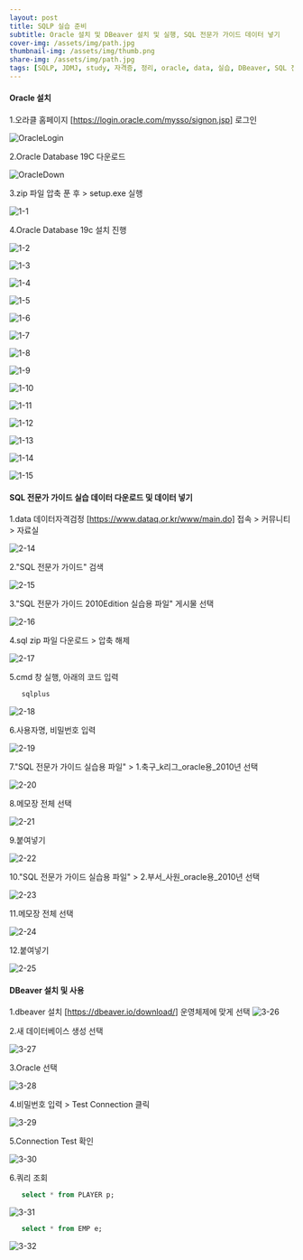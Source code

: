 ```yaml
---
layout: post
title: SQLP 실습 준비
subtitle: Oracle 설치 및 DBeaver 설치 및 실행, SQL 전문가 가이드 데이터 넣기 
cover-img: /assets/img/path.jpg
thumbnail-img: /assets/img/thumb.png
share-img: /assets/img/path.jpg
tags: [SQLP, JDMJ, study, 자격증, 정리, oracle, data, 실습, DBeaver, SQL 전문가 가이드, oracle 설치]
---
```


#### Oracle 설치
     
   1.오라클 홈페이지 [https://login.oracle.com/mysso/signon.jsp] 로그인

   ![OracleLogin](/assets/img/20220802_SQLP_STUDY2/oracleLogin.png)

   2.Oracle Database 19C 다운로드
 
   ![OracleDown](/assets/img/20220802_SQLP_STUDY2/oracleDown.png)
   
   3.zip 파일 압축 푼 후 > setup.exe 실행
   
   ![1-1](/assets/img/20220802_SQLP_STUDY2/24.png)

   4.Oracle Database 19c 설치 진행

   ![1-2](./assets/img/20220802_SQLP_STUDY2/02.PNG)
   
   ![1-3](/assets/img/20220802_SQLP_STUDY2/03.png)

   ![1-4](/assets/img/20220802_SQLP_STUDY2/04.png)

   ![1-5](/assets/img/20220802_SQLP_STUDY2/05.png)

   ![1-6](/assets/img/20220802_SQLP_STUDY2/06.png)

   ![1-7](/assets/img/20220809/2.png)

   ![1-8](/assets/img/20220809/5.png)

   ![1-9](/assets/img/20220809/6.png)

   ![1-10](/assets/img/20220809/7.png)

   ![1-11](/assets/img/20220809/8.png)

   ![1-12](/assets/img/20220809/9.png)

   ![1-13](/assets/img/20220809/10.png)

   ![1-14](/assets/img/20220809/11.png)

   ![1-15](/assets/img/20220809/12.png)

 


#### SQL 전문가 가이드 실습 데이터 다운로드 및 데이터 넣기
   
   1.data 데이터자격검정 [https://www.dataq.or.kr/www/main.do] 접속 > 커뮤니티 > 자료실
   
   ![2-14](/assets/img/20220802_SQLP_STUDY2/11.png)

   2."SQL 전문가 가이드" 검색 

   ![2-15](/assets/img/20220802_SQLP_STUDY2/12.png)

   3."SQL 전문가 가이드 2010Edition 실습용 파일" 게시물 선택

   ![2-16](/assets/img/20220802_SQLP_STUDY2/13.png)

   4.sql zip 파일 다운로드 > 압축 해제

   ![2-17](/assets/img/20220802_SQLP_STUDY2/14.png)

   5.cmd 창 실행, 아래의 코드 입력

   ```sql
      sqlplus
   ```
   ![2-18](/assets/img/20220802_SQLP_STUDY2/18.png)

   6.사용자명, 비밀번호 입력

   ![2-19](/assets/img/20220802_SQLP_STUDY2/18-1.png)

   7."SQL 전문가 가이드 실습용 파일" > 1.축구_k리그_oracle용_2010년 선택

   ![2-20](/assets/img/20220802_SQLP_STUDY2/15-1.png)

   8.메모장 전체 선택
   
   ![2-21](/assets/img/20220802_SQLP_STUDY2/16.png)

   9.붙여넣기

   ![2-22](/assets/img/20220802_SQLP_STUDY2/19.png)

   10."SQL 전문가 가이드 실습용 파일" > 2.부서_사원_oracle용_2010년 선택

   ![2-23](/assets/img/20220802_SQLP_STUDY2/15.png)

   11.메모장 전체 선택
   
   ![2-24](/assets/img/20220802_SQLP_STUDY2/21.png)

   12.붙여넣기

   ![2-25](/assets/img/20220802_SQLP_STUDY2/22.png)


#### DBeaver 설치 및 사용

   1.dbeaver 설치 [https://dbeaver.io/download/]
   운영체제에 맞게 선택
   ![3-26](/assets/img/20220802_SQLP_STUDY2/6.png)

   2.새 데이터베이스 생성 선택

   ![3-27](/assets/img/20220802_SQLP_STUDY2/7.png)

   3.Oracle 선택

   ![3-28](/assets/img/20220802_SQLP_STUDY2/8.png)

   4.비밀번호 입력 > Test Connection 클릭

   ![3-29](/assets/img/20220802_SQLP_STUDY2/9.png)

   5.Connection Test 확인

   ![3-30](/assets/img/20220802_SQLP_STUDY2/10.png)

   6.쿼리 조회

   ```sql
      select * from PLAYER p;
   ```
   ![3-31](/assets/img/20220802_SQLP_STUDY2/20.png)

   ```sql
      select * from EMP e;
   ```

   ![3-32](/assets/img/20220802_SQLP_STUDY2/23.png)